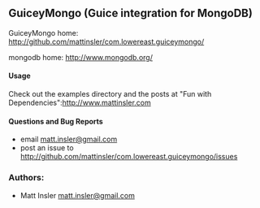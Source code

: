 ## GuiceyMongo (Guice integration for MongoDB) ##

GuiceyMongo home: http://github.com/mattinsler/com.lowereast.guiceymongo/

mongodb home: http://www.mongodb.org/

#### Usage
Check out the examples directory and the posts at "Fun with Dependencies":http://www.mattinsler.com

#### Questions and Bug Reports
 * email matt.insler@gmail.com
 * post an issue to http://github.com/mattinsler/com.lowereast.guiceymongo/issues

### Authors:
 * Matt Insler       matt.insler@gmail.com
